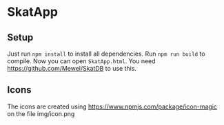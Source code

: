 # SkatApp

## Setup

Just run `npm install` to install all dependencies.
Run `npm run build` to compile. Now you can open `SkatApp.html`. 
You need https://github.com/Mewel/SkatDB to use this.


## Icons

The icons are created using https://www.npmjs.com/package/icon-magic on the file img/icon.png
